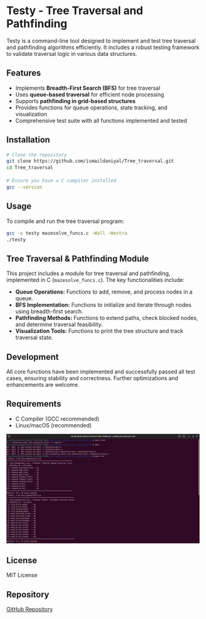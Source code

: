 # Testy - Tree Traversal and Pathfinding

Testy is a command-line tool designed to implement and test tree traversal and pathfinding algorithms efficiently. It includes a robust testing framework to validate traversal logic in various data structures.

## Features
- Implements **Breadth-First Search (BFS)** for tree traversal
- Uses **queue-based traversal** for efficient node processing
- Supports **pathfinding in grid-based structures**
- Provides functions for queue operations, state tracking, and visualization
- Comprehensive test suite with all functions implemented and tested

## Installation
```bash
# Clone the repository
git clone https://github.com/ismaildaniyal/Tree_traversal.git
cd Tree_traversal

# Ensure you have a C compiler installed
gcc --version
```

## Usage
To compile and run the tree traversal program:
```bash
gcc -o testy mazesolve_funcs.c -Wall -Wextra
./testy
```

## Tree Traversal & Pathfinding Module
This project includes a module for tree traversal and pathfinding, implemented in C (`mazesolve_funcs.c`). The key functionalities include:
- **Queue Operations:** Functions to add, remove, and process nodes in a queue.
- **BFS Implementation:** Functions to initialize and iterate through nodes using breadth-first search.
- **Pathfinding Methods:** Functions to extend paths, check blocked nodes, and determine traversal feasibility.
- **Visualization Tools:** Functions to print the tree structure and track traversal state.

## Development
All core functions have been implemented and successfully passed all test cases, ensuring stability and correctness. Further optimizations and enhancements are welcome.

## Requirements
- C Compiler (GCC recommended)
- Linux/macOS (recommended)


![Tree Traversal Visualization](https://github.com/ismaildaniyal/Tree_traversal/blob/main/Screenshot%20from%202025-02-26%2011-20-09.png)




## License
MIT License

## Repository
[GitHub Repository](https://github.com/ismaildaniyal/Tree_traversal)

